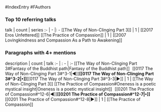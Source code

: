 #IndexEntry #FAuthors

### Top 10 referring talks
talk | count | series
:- | - |: -
[[The Way of Non-Clinging Part 3]] | 1 | [[2017 Eros Unfettered]]
[[The Practice of Compassion]] | 1 | [[2007 Lovingkindness and Compassion As a Path to Awakening]]

### Paragraphs with 4+ mentions
description | count | talk
:- | : - | :-
[[The Way of Non-Clinging Part 3#Fantasy of the Buddhist path\|Fantasy of the Buddhist path]] &nbsp;&nbsp;[[0117 The Way of Non-Clinging Part 3#^3-1\|◀]]**[[0117 The Way of Non-Clinging Part 3#^3-2\|•]]**[[0117 The Way of Non-Clinging Part 3#^3-3\|▶]] | 1 | [[The Way of Non-Clinging Part 3]]
[[The Practice of Compassion#Oneness is a poetic mystical insight\|Oneness is a poetic mystical insight]] &nbsp;&nbsp;[[0201 The Practice of Compassion#^12-6\|◀]]**[[0201 The Practice of Compassion#^12-7\|•]]**[[0201 The Practice of Compassion#^12-8\|▶]] | 1 | [[The Practice of Compassion]]

